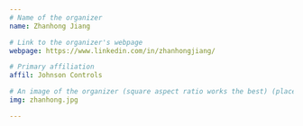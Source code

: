 ```yaml
---
# Name of the organizer
name: Zhanhong Jiang

# Link to the organizer's webpage
webpage: https://www.linkedin.com/in/zhanhongjiang/

# Primary affiliation
affil: Johnson Controls

# An image of the organizer (square aspect ratio works the best) (place in the `assets/img/organizers` directory)
img: zhanhong.jpg

---
```

